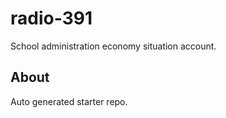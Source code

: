 # radio-391

School administration economy situation account.

## About
Auto generated starter repo.

